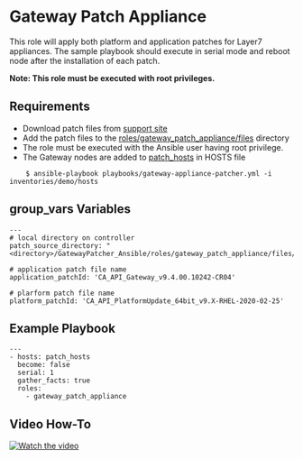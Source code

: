 Gateway Patch Appliance
=======

This role will apply both platform and application patches for Layer7 appliances.  The sample playbook should execute in serial mode and reboot node after the installation of each patch.
 
 **Note: This role must be executed with root privileges.**

Requirements
------------
* Download patch files from [support site](https://support.ca.com/us/product-content/recommended-reading/technical-document-index/ca-api-gateway-solutions-and-patches.html)
* Add the patch files to the [roles/gateway_patch_appliance/files](roles/gateway_patch_appliance/files) directory
* The role must be executed with the Ansible user having root privilege.
* The Gateway nodes are added to [patch_hosts](inventories/demo/hosts) in HOSTS file

```
    $ ansible-playbook playbooks/gateway-appliance-patcher.yml -i inventories/demo/hosts 
```

group_vars Variables
--------------
```
---
# local directory on controller
patch_source_directory: "<directory>/GatewayPatcher_Ansible/roles/gateway_patch_appliance/files/"

# application patch file name
application_patchId: 'CA_API_Gateway_v9.4.00.10242-CR04'

# plarform patch file name
platform_patchId: 'CA_API_PlatformUpdate_64bit_v9.X-RHEL-2020-02-25'

```

Example Playbook
----------------
```
---
- hosts: patch_hosts
  become: false
  serial: 1
  gather_facts: true
  roles:
    - gateway_patch_appliance

```

Video How-To
----------------
[![Watch the video](https://www.broadcom.com/media/1211233548536/esd-hero-1920x455_final.jpg)](https://broadcom.ent.box.com/file/643731820225)


